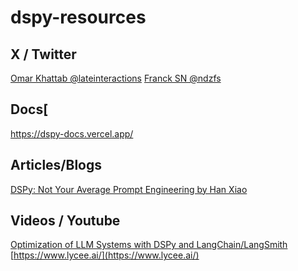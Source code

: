 # dspy-resources

## X / Twitter
[Omar Khattab @lateinteractions](https://twitter.com/lateinteraction)
[Franck SN @ndzfs](https://twitter.com/ndzfs)

## Docs[
[https://dspy-docs.vercel.app/
](https://dspy-docs.vercel.app/)

## Articles/Blogs

 [DSPy: Not Your Average Prompt Engineering by Han Xiao](https://jina.ai/news/dspy-not-your-average-prompt-engineering/)


## Videos / Youtube
[Optimization of LLM Systems with DSPy and LangChain/LangSmith ](https://www.youtube.com/watch?v=4EXOmWeqXRc)
[https://www.lycee.ai/](https://www.lycee.ai/)
